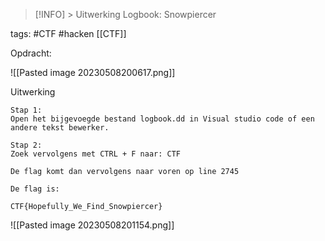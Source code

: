 > [!INFO] >
> Uitwerking Logbook: Snowpiercer

tags: #CTF #hacken [[CTF]]

Opdracht:


![[Pasted image 20230508200617.png]]

Uitwerking


```
Stap 1:
Open het bijgevoegde bestand logbook.dd in Visual studio code of een andere tekst bewerker.
```

```
Stap 2:
Zoek vervolgens met CTRL + F naar: CTF

De flag komt dan vervolgens naar voren op line 2745

De flag is:

CTF{Hopefully_We_Find_Snowpiercer}
```

![[Pasted image 20230508201154.png]]